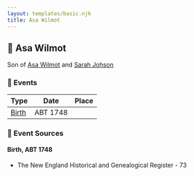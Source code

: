 ```yaml
---
layout: templates/basic.njk
title: Asa Wilmot
---
```

## 🔵 Asa Wilmot

Son of [Asa Wilmot](/people/1/15735504) and [Sarah Johson](/people/4/48968878)

### 📆 Events

Type | Date | Place
------ | ------ | ------
[Birth](#event-event-2) | ABT 1748 |

### 📰 Event Sources

#### <a id="event-event-2"></a> Birth, ABT 1748
* The New England Historical and Genealogical Register  - 73